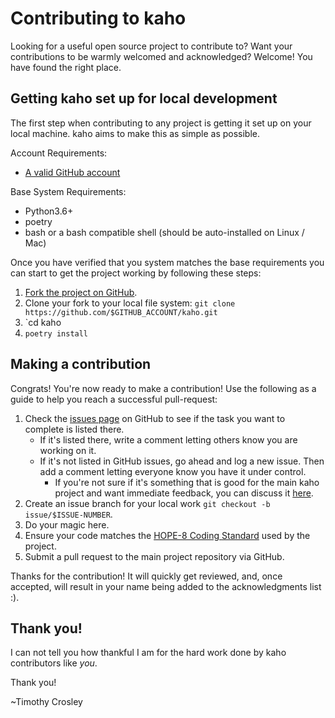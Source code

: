 Contributing to kaho
========

Looking for a useful open source project to contribute to?
Want your contributions to be warmly welcomed and acknowledged?
Welcome! You have found the right place.

## Getting kaho set up for local development
The first step when contributing to any project is getting it set up on your local machine. kaho aims to make this as simple as possible.

Account Requirements:

- [A valid GitHub account](https://github.com/join)

Base System Requirements:

- Python3.6+
- poetry
- bash or a bash compatible shell (should be auto-installed on Linux / Mac)

Once you have verified that you system matches the base requirements you can start to get the project working by following these steps:

1. [Fork the project on GitHub](https://github.com/deepankarsharma/kaho/fork).
2. Clone your fork to your local file system:
    `git clone https://github.com/$GITHUB_ACCOUNT/kaho.git`
3. `cd kaho
4. `poetry install`

## Making a contribution
Congrats! You're now ready to make a contribution! Use the following as a guide to help you reach a successful pull-request:

1. Check the [issues page](https://github.com/deepankarsharma/kaho/issues) on GitHub to see if the task you want to complete is listed there.
    - If it's listed there, write a comment letting others know you are working on it.
    - If it's not listed in GitHub issues, go ahead and log a new issue. Then add a comment letting everyone know you have it under control.
        - If you're not sure if it's something that is good for the main kaho project and want immediate feedback, you can discuss it [here](https://gitter.im/deepankarsharma/kaho).
2. Create an issue branch for your local work `git checkout -b issue/$ISSUE-NUMBER`.
3. Do your magic here.
4. Ensure your code matches the [HOPE-8 Coding Standard](https://github.com/hugapi/HOPE/blob/master/all/HOPE-8--Style-Guide-for-Hug-Code.md#hope-8----style-guide-for-hug-code) used by the project.
5. Submit a pull request to the main project repository via GitHub.

Thanks for the contribution! It will quickly get reviewed, and, once accepted, will result in your name being added to the acknowledgments list :).

## Thank you!
I can not tell you how thankful I am for the hard work done by kaho contributors like *you*.

Thank you!

~Timothy Crosley

